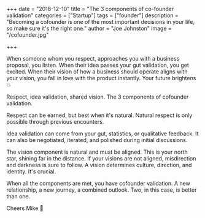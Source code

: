 +++
date = "2018-12-10"
title = "The 3 components of co-founder validation"
categories = ["Startup"] 
tags = ["founder"]
description = "Becoming a cofounder is one of the most important decisions in your life, so make sure it's the right one."
author = "Joe Johnston"
image = "/cofounder.jpg"

+++


When someone whom you respect, approaches you with a business proposal, you listen. When their idea passes your gut validation, you get excited. When their vision of how a business should operate aligns with your vision, you fall in love with the product instantly. Your future brightens :boom:

Respect, idea validation, shared vision. The 3 components of cofounder validation.

Respect can be earned, but best when it's natural. Natural respect is only possible through previous encounters.

Idea validation can come from your gut, statistics, or qualitative feedback. It can also be negotiated, iterated, and polished during initial discussions.

The vision component is natural and must be aligned. This is your north star, shining far in the distance. If your visions are not aligned, misdirection and darkness is sure to follow. A vision determines culture, direction, and identity. It's crucial.

When all the components are met, you have cofounder validation. A new relationship, a new journey, a combined outlook. Two, in this case, is better than one.

Cheers Mike :punch: